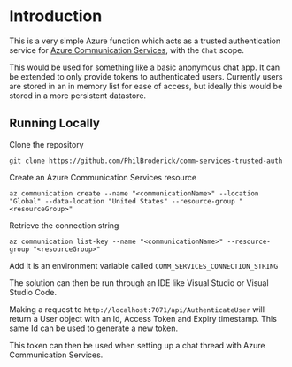 ﻿# Introduction

This is a very simple Azure function which acts as a trusted authentication service for 
[Azure Communication Services](https://azure.microsoft.com/en-gb/services/communication-services/), with the `Chat` scope.

This would be used for something like a basic anonymous chat app. It can be extended to only
provide tokens to authenticated users. Currently users are stored in an in memory list for ease of access,
but ideally this would be stored in a more persistent datastore.

## Running Locally

Clone the repository
```shell
git clone https://github.com/PhilBroderick/comm-services-trusted-auth
```

Create an Azure Communication Services resource
```shell
az communication create --name "<communicationName>" --location "Global" --data-location "United States" --resource-group "<resourceGroup>"
```

Retrieve the connection string
```shell
az communication list-key --name "<communicationName>" --resource-group "<resourceGroup>"
```

Add it is an environment variable called `COMM_SERVICES_CONNECTION_STRING`

The solution can then be run through an IDE like Visual Studio or Visual Studio Code.

Making a request to `http://localhost:7071/api/AuthenticateUser` will return a User object
with an Id, Access Token and Expiry timestamp. This same Id can be used to generate a new token.

This token can then be used when setting up a chat thread with Azure Communication Services.


